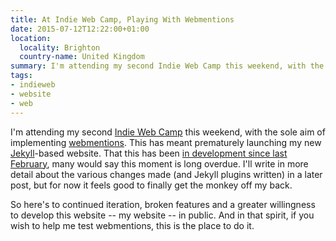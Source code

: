```yaml
---
title: At Indie Web Camp, Playing With Webmentions
date: 2015-07-12T12:22:00+01:00
location:
  locality: Brighton
  country-name: United Kingdom
summary: I'm attending my second Indie Web Camp this weekend, with the sole aim of implementing webmentions. This has meant prematurely launching my new Jekyll-based website. That this has been in development since last February, many would say this moment is long overdue.
tags:
- indieweb
- website
- web
---
```

I'm attending my second [Indie Web Camp][1] this weekend, with the sole aim of implementing [webmentions][2]. This has meant prematurely launching my new [Jekyll][3]-based website. That this has been [in development since last February][4], many would say this moment is long overdue. I'll write in more detail about the various changes made (and Jekyll plugins written) in a later post, but for now it feels good to finally get the monkey off my back.

So here's to continued iteration, broken features and a greater willingness to develop this website -- my website -- in public. And in that spirit, if you wish to help me test webmentions, this is the place to do it.

[1]: https://indieweb.org/2015/Brighton
[2]: https://indieweb.org/Webmention
[3]: http://jekyllrb.com
[4]: https://github.com/paulrobertlloyd/paulrobertlloyd-v3/commit/cd1a3375d75fa41908486cad94b67856c65f5744
